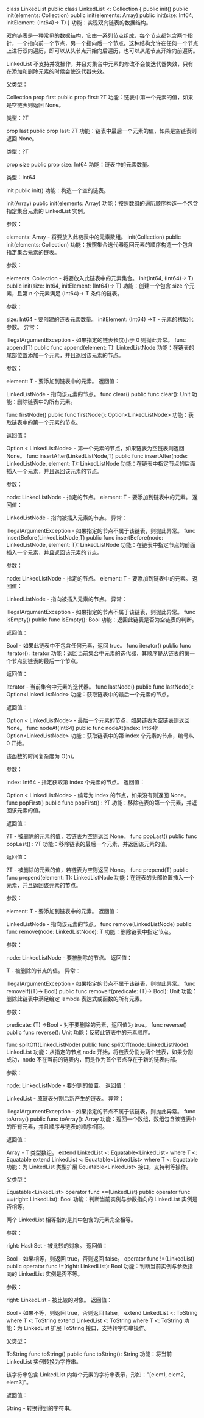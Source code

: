 class LinkedList<T>
public class LinkedList<T> <: Collection<T> {
    public init()
    public init(elements: Collection<T>)
    public init(elements: Array<T>)
    public init(size: Int64, initElement: (Int64)-> T)
}
功能：实现双向链表的数据结构。

双向链表是一种常见的数据结构，它由一系列节点组成，每个节点都包含两个指针，一个指向前一个节点，另一个指向后一个节点。这种结构允许在任何一个节点上进行双向遍历，即可以从头节点开始向后遍历，也可以从尾节点开始向前遍历。

LinkedList 不支持并发操作，并且对集合中元素的修改不会使迭代器失效，只有在添加和删除元素的时候会使迭代器失效。

父类型：

Collection<T>
prop first
public prop first: ?T
功能：链表中第一个元素的值，如果是空链表则返回 None。

类型：?T

prop last
public prop last: ?T
功能：链表中最后一个元素的值，如果是空链表则返回 None。

类型：?T

prop size
public prop size: Int64
功能：链表中的元素数量。

类型：Int64

init
public init()
功能：构造一个空的链表。

init(Array<T>)
public init(elements: Array<T>)
功能：按照数组的遍历顺序构造一个包含指定集合元素的 LinkedList 实例。

参数：

elements: Array<T> - 将要放入此链表中的元素数组。
init(Collection<T>)
public init(elements: Collection<T>)
功能：按照集合迭代器返回元素的顺序构造一个包含指定集合元素的链表。

参数：

elements: Collection<T> - 将要放入此链表中的元素集合。
init(Int64, (Int64)-> T)
public init(size: Int64, initElement: (Int64)-> T)
功能：创建一个包含 size 个元素，且第 n 个元素满足 (Int64)-> T 条件的链表。

参数：

size: Int64 - 要创建的链表元素数量。
initElement: (Int64) ->T - 元素的初始化参数。
异常：

IllegalArgumentException - 如果指定的链表长度小于 0 则抛此异常。
func append(T)
public func append(element: T): LinkedListNode<T>
功能：在链表的尾部位置添加一个元素，并且返回该元素的节点。

参数：

element: T - 要添加到链表中的元素。
返回值：

LinkedListNode<T> - 指向该元素的节点。
func clear()
public func clear(): Unit
功能：删除链表中的所有元素。

func firstNode()
public func firstNode(): Option<LinkedListNode<T>>
功能：获取链表中的第一个元素的节点。

返回值：

Option < LinkedListNode<T>> - 第一个元素的节点，如果链表为空链表则返回 None。
func insertAfter(LinkedListNode<T>,T)
public func insertAfter(node: LinkedListNode<T>, element: T): LinkedListNode<T>
功能：在链表中指定节点的后面插入一个元素，并且返回该元素的节点。

参数：

node: LinkedListNode<T> - 指定的节点。
element: T - 要添加到链表中的元素。
返回值：

LinkedListNode<T> - 指向被插入元素的节点。
异常：

IllegalArgumentException - 如果指定的节点不属于该链表，则抛此异常。
func insertBefore(LinkedListNode<T>,T)
public func insertBefore(node: LinkedListNode<T>, element: T): LinkedListNode<T>
功能：在链表中指定节点的前面插入一个元素，并且返回该元素的节点。

参数：

node: LinkedListNode<T> - 指定的节点。
element: T - 要添加到链表中的元素。
返回值：

LinkedListNode<T> - 指向被插入元素的节点。
异常：

IllegalArgumentException - 如果指定的节点不属于该链表，则抛此异常。
func isEmpty()
public func isEmpty(): Bool
功能：返回此链表是否为空链表的判断。

返回值：

Bool - 如果此链表中不包含任何元素，返回 true。
func iterator()
public func iterator(): Iterator<T>
功能：返回当前集合中元素的迭代器，其顺序是从链表的第一个节点到链表的最后一个节点。

返回值：

Iterator<T> - 当前集合中元素的迭代器。
func lastNode()
public func lastNode(): Option<LinkedListNode<T>>
功能：获取链表中的最后一个元素的节点。

返回值：

Option < LinkedListNode<T>> - 最后一个元素的节点，如果链表为空链表则返回 None。
func nodeAt(Int64)
public func nodeAt(index: Int64): Option<LinkedListNode<T>>
功能：获取链表中的第 index 个元素的节点，编号从 0 开始。

该函数的时间复杂度为 O(n)。

参数：

index: Int64 - 指定获取第 index 个元素的节点。
返回值：

Option < LinkedListNode<T>> - 编号为 index 的节点，如果没有则返回 None。
func popFirst()
public func popFirst() : ?T
功能：移除链表的第一个元素，并返回该元素的值。

返回值：

?T - 被删除的元素的值，若链表为空则返回 None。
func popLast()
public func popLast() : ?T
功能：移除链表的最后一个元素，并返回该元素的值。

返回值：

?T - 被删除的元素的值，若链表为空则返回 None。
func prepend(T)
public func prepend(element: T): LinkedListNode<T>
功能：在链表的头部位置插入一个元素，并且返回该元素的节点。

参数：

element: T - 要添加到链表中的元素。
返回值：

LinkedListNode<T> - 指向该元素的节点。
func remove(LinkedListNode<T>)
public func remove(node: LinkedListNode<T>): T
功能：删除链表中指定节点。

参数：

node: LinkedListNode<T> - 要被删除的节点。
返回值：

T - 被删除的节点的值。
异常：

IllegalArgumentException - 如果指定的节点不属于该链表，则抛此异常。
func removeIf((T)-> Bool)
public func removeIf(predicate: (T)-> Bool): Unit
功能：删除此链表中满足给定 lambda 表达式或函数的所有元素。

参数：

predicate: (T) ->Bool - 对于要删除的元素，返回值为 true。
func reverse()
public func reverse(): Unit
功能：反转此链表中的元素顺序。

func splitOff(LinkedListNode<T>)
public func splitOff(node: LinkedListNode<T>): LinkedList<T>
功能：从指定的节点 node 开始，将链表分割为两个链表，如果分割成功，node 不在当前的链表内，而是作为首个节点存在于新的链表内部。

参数：

node: LinkedListNode<T> - 要分割的位置。
返回值：

LinkedList<T> - 原链表分割后新产生的链表。
异常：

IllegalArgumentException - 如果指定的节点不属于该链表，则抛此异常。
func toArray()
public func toArray(): Array<T>
功能：返回一个数组，数组包含该链表中的所有元素，并且顺序与链表的顺序相同。

返回值：

Array<T> - T 类型数组。
extend<T> LinkedList<T> <: Equatable<LinkedList<T>> where T <: Equatable<T>
extend<T> LinkedList<T> <: Equatable<LinkedList<T>> where T <: Equatable<T>
功能：为 LinkedList<T> 类型扩展 Equatable<LinkedList<T>> 接口，支持判等操作。

父类型：

Equatable<LinkedList<T>>
operator func ==(LinkedList<T>)
public operator func ==(right: LinkedList<T>): Bool
功能：判断当前实例与参数指向的 LinkedList<T> 实例是否相等。

两个 LinkedList<T> 相等指的是其中包含的元素完全相等。

参数：

right: HashSet<T> - 被比较的对象。
返回值：

Bool - 如果相等，则返回 true，否则返回 false。
operator func !=(LinkedList<T>)
public operator func !=(right: LinkedList<T>): Bool
功能：判断当前实例与参数指向的 LinkedList<T> 实例是否不等。

参数：

right: LinkedList<T> - 被比较的对象。
返回值：

Bool - 如果不等，则返回 true，否则返回 false。
extend<T> LinkedList<T> <: ToString where T <: ToString
extend<T> LinkedList<T> <: ToString where T <: ToString
功能：为 LinkedList<T> 扩展 ToString 接口，支持转字符串操作。

父类型：

ToString
func toString()
public func toString(): String
功能：将当前 LinkedList<T> 实例转换为字符串。

该字符串包含 LinkedList<T> 内每个元素的字符串表示，形如："[elem1, elem2, elem3]"。

返回值：

String - 转换得到的字符串。